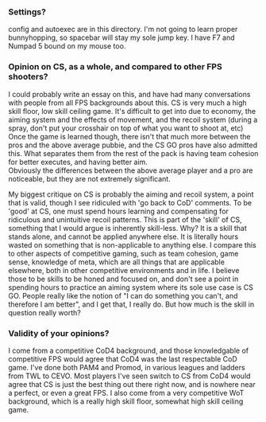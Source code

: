 ### Settings?

config and autoexec are in this directory.  I'm not going to learn proper bunnyhopping, so spacebar will stay my sole jump key.  I have F7 and Numpad 5 bound on my mouse too.

### Opinion on CS, as a whole, and compared to other FPS shooters?

I could probably write an essay on this, and have had many conversations with people from all FPS backgrounds about this.
CS is very much a high skill floor, low skill ceiling game.  It's difficult to get into due to economy, the aiming system and the effects of movement, and the recoil system (during a spray, don't put your crosshair on top of what you want to shoot at, etc)
Once the game is learned though, there isn't that much more between the pros and the above average pubbie, and the CS GO pros have also admitted this.  What separates them from the rest of the pack is having team cohesion for better executes, and having better aim.  
Obviously the differences between the above average player and a pro are noticeable, but they are not extremely significant.

My biggest critique on CS is probably the aiming and recoil system, a point that is valid, though I see ridiculed with 'go back to CoD' comments.  To be 'good' at CS, one must spend hours learning and compensating for ridiculous and unintuitive recoil patterns.  This is part of the 'skill' of CS, something that I would argue is inherently skill-less.  Why?  It is a skill that stands alone, and cannot be applied anywhere else.  It is literally hours wasted on something that is non-applicable to anything else.  I compare this to other aspects of competitive gaming, such as team cohesion, game sense, knowledge of meta, which are all things that are applicable elsewhere, both in other competitive environments and in life.  I believe those to be skills to be honed and focused on, and don't see a point in spending hours to practice an aiming system where its sole use case is CS GO.
People really like the notion of "I can do something you can't, and therefore I am better", and I get that, I really do.  But how much is the skill in question really worth?

### Validity of your opinions?

I come from a competitive CoD4 background, and those knowledgable of competitive FPS would agree that CoD4 was the last respectable CoD game.
I've done both PAM4 and Promod, in various leagues and ladders from TWL to CEVO.  Most players I've seen switch to CS from CoD4 would agree that CS is just the best thing out there right now, and is nowhere near a perfect, or even a great FPS.
I also come from a very competitive WoT background, which is a really high skill floor, somewhat high skill ceiling game.

